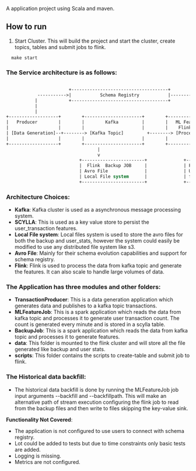 A  application project using Scala and maven.

## How to run
1. Start Cluster. This will build the project and start the cluster, create topics, tables and submit jobs to flink.
```shell
  make start
```

### The Service architecture is as follows:
```el

                        +-------------------------------------+
            ----------->|           Schema Registry           |---------
           |            +-------------------------------------+         |
           |                                                            |  
           |                                                            v
+-------------------+        +----------------------+        +---------------------+        +-----------------+
|   Producer        |        |        Kafka         |        |   ML Feature Job    |        |    SCYLLA  Sink |
|                   |        |                      |        |    Flink            |        |   KV Store      |
| [Data Generation]--+--------> [Kafka Topic]         +--------> [Processing Logic] +--------> [SCYLLA Table] |
|                   |        |                      |        |                     |        |                 |
+-------------------+        +----------------------+        +---------------------+        +-----------------+
                                   |                                         |
                                   v                                         v
                            +------------------------+              +--------------------+
                            |  Flink  Backup JOB     |              | Flink Sink         |            
                            | Avro File              |              | User stats in avro |
                            | Local File system      |              | file               |    
                            +------------------------+              +--------------------+

```
### Architecture Choices:
- **Kafka**: Kafka cluster is used as a asynchronous message processing system.
- **SCYLLA**: This is used as a key value store to persist the user_transaction features.
- **Local File system**: Local files system is used to store the avro files for both the backup and user_stats, 
  however the system could easily be modified to use any distributed file system like s3.
- **Avro File**: Mainly for their schema evolution capabilities and support for schema registry.
- **Flink**: Flink is used to process the data from kafka topic and generate the features. It can also scale to handle large volumes of data.

### The Application has three modules and other folders:
- **TransactionProducer**: This is a data generation application which generates data and publishes to a kafka topic transactions.
- **MLFeatureJob**: This is a spark application which reads the data from kafka topic and processes it to generate user transaction count.
    The count is generated every minute and is stored in a scylla table.
- **BackupJob**: This is a spark application which reads the data from kafka topic and processes it to generate features.
- **data**: This folder is mounted to the flink cluster and will store all the file generated like backup and user stats.
- **scripts**: This folder contains the scripts to create-table and submit job to flink.

### The Historical data backfill:
- The historical data backfill is done by running the MLFeatureJob job input arguments --backfill and --backfillpath. 
  This will make an alternative path of stream execution configuring the flink job to read from the backup files and then write to files skipping the key-value sink.

**Functionality Not Covered**:
- The application is not configured to use users to connect with schema registry.
- Lot could be added to tests but due to time constraints only basic tests are added.
- Logging is missing.
- Metrics are not configured.


